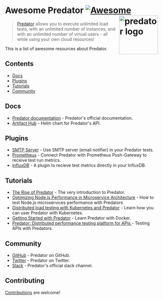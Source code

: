 # Awesome Predator [![Awesome](https://awesome.re/badge.svg)](https://awesome.re) [<img src="https://assets.website-files.com/5ceb9d8c5d0f4725dca04998/5cf3af2d6e00f5d87f38869e_mickey-clean.png" align="right" alt="predator logo" width="128">](https://github.com/VijayKumarKTG/awesome-predator#readme)

> [Predator](https://www.predator.dev/) allows you to execute unlimited load tests, with an unlimited number of instances, and with an unlimited number of virtual users - all while using your own cloud  resources!

This is a list of awesome resources about Predator.

## Contents

- [Docs](#docs)
- [Plugins](#plugins)
- [Tutorials](#tutorials)
- [Community](#community)

## Docs

- [Predator documentation](https://zooz.github.io/predator/about.html) - Predator's official documentation.
- [Artifact Hub](https://artifacthub.io/packages/helm/zooz/predator) - Helm chart for Predator's API.

## Plugins

- [SMTP Server](https://zooz.github.io/predator/configuration.html#smtp-server) - Use SMTP server (email notifier) in your Predator tests.
- [Prometheus](https://zooz.github.io/predator/configuration.html#prometheus) - Connect Predator with Prometheus Push-Gateway to receive test run metrics.
- [InfluxDB](https://zooz.github.io/predator/configuration.html#influxdb) - A plugin to recieve test metrics directly in your InfluxDB.

## Tutorials

- [The Rise of Predator](https://medium.com/@zoozpayments/the-beginning-of-predator-97510989ad89) - The very introduction to Predator.
- [Optimizing Node.js Performance in Microservice Architecture](https://medium.com/zooz-engineering/nodejs-performance-302ff764509a) - How to test Node.js microservices performance with Predators
- [Distributed load testing with Kubernetes and Predator](https://medium.com/@elinudler/distributed-load-testing-using-kubernetes-and-predator-cf447e33e5cc) - Learn how you can user Predator with Kubernetes.
- [Getting Started with Predator](https://dev.to/qainsights/getting-started-with-predator-ruthless-api-performance-testing-52me) - Learn Predator with Docker.
- [Predator: Distributed performance testing platform for APIs ](https://www.youtube.com/watch?v=0LgCklSMqhM) - Testing APIs with Predators.

## Community

- [GitHub](https://github.com/Zooz/predator) - Predator on GitHub.
- [Twitter](https://twitter.com/DevPredator) - Predator on Twitter.
- [Slack](https://join.slack.com/t/predator-dev/shared_invite/enQtNjgwMzE2NjM3MDcyLTg5YTIwMGQyNjZlMjQ4MDNjOTk5YTkwMWYwNzJkOWFmM2QwOGY0ODc3MDU3MWRkYTAwMjRhMjBhOTM1MzFmMjU) - Predator's official slack channel.

## Contributing

[Contributions](contributing.md) are welcome!